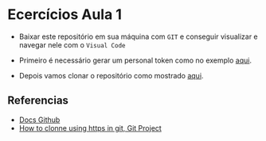 # Ecercícios Aula 1

- Baixar este repositório em sua máquina com `GIT` e conseguir visualizar e navegar nele com o `Visual Code`

- Primeiro é necessário gerar um personal token como no exemplo [aqui](https://docs.github.com/pt/authentication/keeping-your-account-and-data-secure/managing-your-personal-access-tokens#como-criar-um-personal-access-token-classic).
- Depois vamos clonar o repositório como mostrado [aqui](https://gitprotect.io/blog/how-to-clone-using-https-in-git/).

## Referencias

- [Docs Github](https://docs.github.com/pt/authentication/keeping-your-account-and-data-secure/managing-your-personal-access-tokens#como-criar-um-personal-access-token-classic)
- [How to clonne using https in git, Git Project](https://gitprotect.io/blog/how-to-clone-using-https-in-git/)